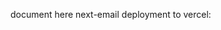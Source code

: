 document here next-email deployment to vercel:

<!-- MM: DM: I am still working on deploying next-email to vercel after making some progress on errors that i encountered, i listed the step in the next-email repo.
But here are the steps required to create a deploy URL for the development branch with vercel-api-routes:
1. go to your project settings.
2. at the left side bar, select domain.
3. type your new domain name to the domain input then click Add button.
4. type the branch to specify the Git branch you want to deploy
5. save the changes

Here is the link to the new domain under the development branch: https://moise-new-practice.vercel.app/
  -->
